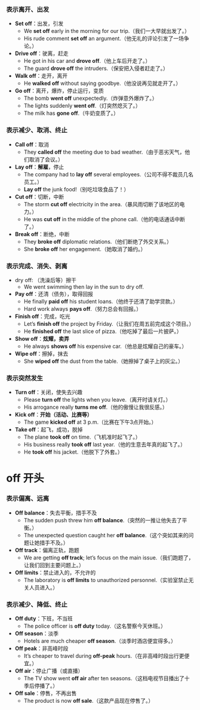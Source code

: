 ### **表示离开、出发**  
- **Set off**：出发，引发  
  - We **set off** early in the morning for our trip.（我们一大早就出发了。）  
  - His rude comment **set off** an argument.（他无礼的评论引发了一场争论。）  
- **Drive off**：驶离，赶走  
  - He got in his car and **drove off**.（他上车后开走了。）  
  - The guard **drove off** the intruders.（保安把入侵者赶走了。）  
- **Walk off**：走开，离开  
  - He **walked off** without saying goodbye.（他没说再见就走开了。）  
- **Go off**：离开，爆炸，停止运行，变质  
  - The bomb **went off** unexpectedly.（炸弹意外爆炸了。）  
  - The lights suddenly **went off**.（灯突然熄灭了。）  
  - The milk has **gone off**.（牛奶变质了。）  

### **表示减少、取消、终止**  
- **Call off**：取消  
  - They **called off** the meeting due to bad weather.（由于恶劣天气，他们取消了会议。）  
- **Lay off**：**解雇**，停止  
  - The company had to **lay off** several employees.（公司不得不裁员几名员工。）  
  - **Lay off** the junk food!（别吃垃圾食品了！）  
- **Cut off**：切断，中断  
  - The storm **cut off** electricity in the area.（暴风雨切断了该地区的电力。）  
  - He was **cut off** in the middle of the phone call.（他的电话通话中断了。）  
- **Break off**：断绝，中断  
  - They **broke off** diplomatic relations.（他们断绝了外交关系。）  
  - She **broke off** her engagement.（她取消了婚约。）  

### **表示完成、消失、剥离**  
- dry off: （洗澡后等）擦干
  - We went swimming then lay in the sun to dry off.
- **Pay off**：还清（债务），取得回报  
  - He finally **paid off** his student loans.（他终于还清了助学贷款。）  
  - Hard work always **pays off**.（努力总会有回报。）  
- **Finish off**：完成，吃光  
  - Let’s **finish off** the project by Friday.（让我们在周五前完成这个项目。）  
  - He **finished off** the last slice of pizza.（他吃掉了最后一片披萨。）  
- **Show off**：**炫耀，卖弄**
  - He always **shows off** his expensive car.（他总是炫耀自己的豪车。）  
- **Wipe off**：擦掉，抹去  
  - She **wiped off** the dust from the table.（她擦掉了桌子上的灰尘。）  

### **表示突然发生**  
- **Turn off**：关闭，使失去兴趣  
  - Please **turn off** the lights when you leave.（离开时请关灯。）  
  - His arrogance really **turns me off**.（他的傲慢让我很反感。）  
- **Kick off**：**开始（活动、比赛等）**
  - The game **kicked off** at 3 p.m.（比赛在下午3点开始。）   
- **Take off**：起飞，成功，脱掉  
  - The plane **took off** on time.（飞机准时起飞了。）  
  - His business really **took off** last year.（他的生意去年真的起飞了。）  
  - He **took off** his jacket.（他脱下了外套。）  

# off 开头

### **表示偏离、远离**  
- **Off balance**：失去平衡，措手不及  
  - The sudden push threw him **off balance**.（突然的一推让他失去了平衡。）  
  - The unexpected question caught her **off balance**.（这个突如其来的问题让她措手不及。）  
- **Off track**：偏离正轨，跑题  
  - We are getting **off track**; let’s focus on the main issue.（我们跑题了，让我们回到主要问题上。）  
- **Off limits**：禁止进入的，不允许的  
  - The laboratory is **off limits** to unauthorized personnel.（实验室禁止无关人员进入。）  

### **表示减少、降低、终止**  
- **Off duty**：下班，不当班  
  - The police officer is **off duty** today.（这名警察今天休班。）  
- **Off season**：淡季  
  - Hotels are much cheaper **off season**.（淡季时酒店便宜得多。）  
- **Off peak**：非高峰时段  
  - It’s cheaper to travel during **off-peak** hours.（在非高峰时段出行更便宜。）  
- **Off air**：停止广播（或直播）  
  - The TV show went **off air** after ten seasons.（这档电视节目播出了十季后停播了。）  
- **Off sale**：停售，不再出售  
  - The product is now **off sale**.（这款产品现在停售了。）  

